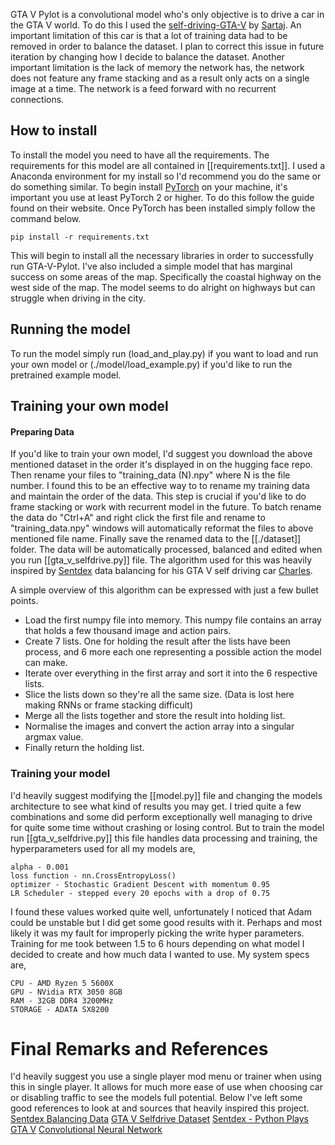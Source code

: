 GTA V Pylot is a convolutional model who's only objective is to drive a car in the GTA V world. To do this I used the [self-driving-GTA-V](https://huggingface.co/datasets/sartajbhuvaji/self-driving-GTA-V) by [Sartaj](https://github.com/SartajBhuvaji). An important limitation of this car is that a lot of training data had to be removed in order to balance the dataset. I plan to correct this issue in future iteration by changing how I decide to balance the dataset. Another important limitation is the lack of memory the network has, the network does not feature any frame stacking and as a result only acts on a single image at a time. The network is a feed forward with no recurrent connections.

## How to install
To install the model you need to have all the requirements. The requirements for this model are all contained in [[requirements.txt]]. I used a Anaconda environment for my install so I'd recommend you do the same or do something similar. To begin install [PyTorch](https://pytorch.org/get-started/locally/) on your machine, it's important you use at least PyTorch 2 or higher. To do this follow the guide found on their website.
Once PyTorch has been installed simply follow the command below.
```
pip install -r requirements.txt
```
This will begin to install all the necessary libraries in order to successfully run GTA-V-Pylot. I've also included a simple model that has marginal success on some areas of the map. Specifically the coastal highway on the west side of the map. The model seems to do alright on highways but can struggle when driving in the city. 

## Running the model
To run the model simply run (load_and_play.py) if you want to load and run your own model or (./model/load_example.py) if you'd like to run the pretrained example model.

## Training your own model

#### Preparing Data
If you'd like to train your own model, I'd suggest you download the above mentioned dataset in the order it's displayed in on the hugging face repo. Then rename your files to           "training_data (N).npy" where N is the file number. I found this to be an effective way to to rename my training data and maintain the order of the data. This step is crucial if you'd like to do frame stacking or work with recurrent model in the future. To batch rename the data do "Ctrl+A" and right click the first file and rename to "training_data.npy" windows will automatically reformat the files to above mentioned file name. Finally save the renamed data to the [[./dataset]] folder.
The data will be automatically processed, balanced and edited when you run [[gta_v_selfdrive.py]]
file. The algorithm used for this was heavily inspired by [Sentdex](https://github.com/sentdex) data balancing for his GTA V self driving car [Charles](https://www.youtube.com/watch?v=ks4MPfMq8aQ&list=PLQVvvaa0QuDeETZEOy4VdocT7TOjfSA8a). 

A simple overview of this algorithm can be expressed with just a few bullet points.
 - Load the first numpy file into memory. This numpy file contains an array that holds a few thousand image and action pairs.
 - Create 7 lists. One for holding the result after the lists have been process, and 6 more each one representing a possible action the model can make.
 - Iterate over everything in the first array and sort it into the 6 respective lists.
 - Slice the lists down so they're all the same size. (Data is lost here making RNNs or frame stacking difficult)
 - Merge all the lists together and store the result into holding list.
 - Normalise the images and convert the action array into a singular argmax value.
 - Finally return the holding list.
### Training your model
I'd heavily suggest modifying the [[model.py]] file and changing the models architecture to see what kind of results you may get. I tried quite a few combinations and some did perform exceptionally well managing to drive for quite some time without crashing or losing control. But to train the model run [[gta_v_selfdrive.py]] this file handles data processing and training, the hyperparameters used for all my models are,
```
alpha - 0.001
loss function - nn.CrossEntropyLoss()
optimizer - Stochastic Gradient Descent with momentum 0.95
LR Scheduler - stepped every 20 epochs with a drop of 0.75
```
I found these values worked quite well, unfortunately I noticed that Adam could be unstable but I did get some good results with it. Perhaps and most likely it was my fault for improperly picking the write hyper parameters. Training for me took between 1.5 to 6 hours depending on what model I decided to create and how much data I wanted to use. My system specs are,
```
CPU - AMD Ryzen 5 5600X
GPU - NVidia RTX 3050 8GB
RAM - 32GB DDR4 3200MHz
STORAGE - ADATA SX8200 
```

# Final Remarks and References
I'd heavily suggest you use a single player mod menu or trainer when using this in single player. It allows for much more ease of use when choosing car or disabling traffic to see the models full potential. Below I've left some good references to look at and sources that heavily inspired this project.
[Sentdex Balancing Data](https://www.youtube.com/watch?v=wIxUp-37jVY)
[GTA V Selfdrive Dataset](https://huggingface.co/datasets/sartajbhuvaji/self-driving-GTA-V)
[Sentdex - Python Plays GTA V](https://pythonprogramming.net/game-frames-open-cv-python-plays-gta-v/)
[Convolutional Neural Network](https://en.wikipedia.org/wiki/Convolutional_neural_network)

